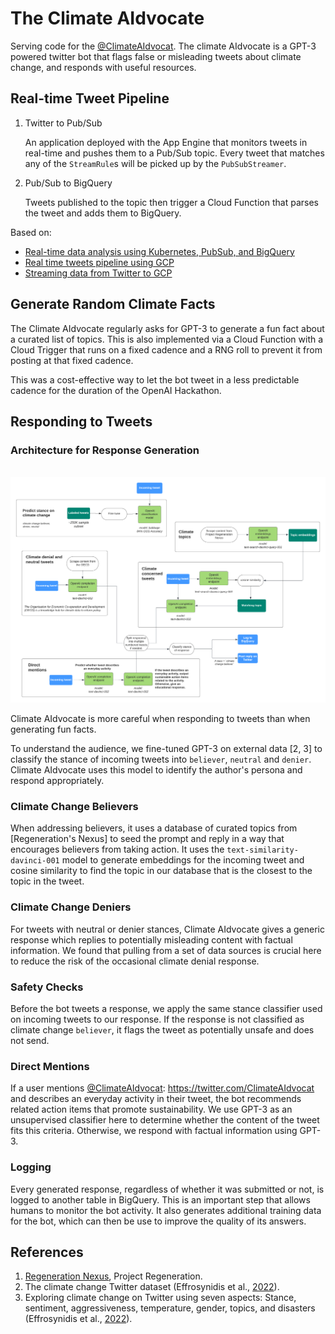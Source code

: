 # The Climate AIdvocate

Serving code for the [@ClimateAIdvocat]. The climate AIdvocate is a GPT-3 powered
twitter bot that flags false or misleading tweets about climate change, and
responds with useful resources.

## Real-time Tweet Pipeline

1. Twitter to Pub/Sub

    An application deployed with the App Engine that monitors tweets in real-time
    and pushes them to a Pub/Sub topic. Every tweet that matches any of the
    `StreamRule`s will be picked up by the `PubSubStreamer`.

2. Pub/Sub to BigQuery

    Tweets published to the topic then trigger a Cloud Function that parses the
    tweet and adds them to BigQuery.


Based on:
- [Real-time data analysis using Kubernetes, PubSub, and BigQuery]
- [Real time tweets pipeline using GCP]
- [Streaming data from Twitter to GCP]


[@ClimateAIdvocat]: https://twitter.com/ClimateAIdvocat

[Real-time data analysis using Kubernetes, PubSub, and BigQuery]:https://github.com/GoogleCloudPlatform/kubernetes-bigquery-python/blob/master/pubsub/README.md

[Real time tweets pipeline using GCP]: https://github.com/polleyg/gcp-tweets-streaming-pipeline

[Streaming data from Twitter to GCP]: https://medium.com/syntio/streaming-data-from-twitter-to-gcp-7b92c84211a7


## Generate Random Climate Facts

The Climate AIdvocate regularly asks for GPT-3 to generate a fun fact about a
curated list of topics. This is also implemented via a Cloud Function with a
Cloud Trigger that runs on a fixed cadence and a RNG roll to prevent it from
posting at that fixed cadence.

This was a cost-effective way to let the bot tweet in a less predictable cadence
for the duration of the OpenAI Hackathon.

## Responding to Tweets

### Architecture for Response Generation
\
![Architecture for Response Generation](images/response_architecture.png "Architecture for Response Generation")


Climate AIdvocate is more careful when responding to tweets than when generating fun facts.

To understand the audience, we fine-tuned GPT-3 on external data [2, 3] to classify the stance
of incoming tweets into `believer`, `neutral` and `denier`. Climate AIdvocate uses this
model to identify the author's persona and respond appropriately.

### Climate Change Believers
When addressing believers, it uses a database of curated topics from
[Regeneration's Nexus] to seed the prompt and reply in a way that encourages
believers from taking action. It uses the `text-similarity-davinci-001` model to
generate embeddings for the incoming tweet and cosine similarity to find the
topic in our database that is the closest to the topic in the tweet.

### Climate Change Deniers
For tweets with neutral or denier stances, Climate AIdvocate gives a generic response
which replies to potentially misleading content with factual information. We found
that pulling from a set of data sources is crucial here to reduce the risk of the
occasional climate denial response.

### Safety Checks
Before the bot tweets a response, we apply the same stance classifier
used on incoming tweets to our response. If the response is not
classified as climate change `believer`, it flags the tweet as potentially unsafe
and does not send.

### Direct Mentions
If a user mentions [@ClimateAIdvocat]: https://twitter.com/ClimateAIdvocat
and describes an everyday activity in their tweet, the bot recommends related
action items that promote sustainability.
We use GPT-3 as an unsupervised classifier here to determine whether the
content of the tweet fits this criteria. Otherwise, we respond with factual
information using GPT-3.

### Logging
Every generated response, regardless of whether it was submitted or not, is
logged to another table in BigQuery. This is an important step that allows
humans to monitor the bot activity. It also generates additional training data
for the bot, which can then be use to improve the quality of its answers.

## References
1. [Regeneration Nexus](https://regeneration.org/nexus), Project Regeneration.
2. The climate change Twitter dataset (Effrosynidis et al., [2022](https://doi.org/10.1016/j.eswa.2022.117541)).
3. Exploring climate change on Twitter using seven aspects: Stance, sentiment, aggressiveness, temperature, gender,
topics, and disasters (Effrosynidis et al., [2022](https://doi.org/10.1371/journal.pone.0274213)).

